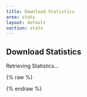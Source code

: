 ```yaml
---
title: Download Statistics
area: stats
layout: default
section: stats
---
```


## Download Statistics

<div id="download-stats">Retrieving Statistics...</div>

<script src="https://cdnjs.cloudflare.com/ajax/libs/handlebars.js/2.0.0/handlebars.min.js"></script>
<script src="https://cdnjs.cloudflare.com/ajax/libs/moment.js/2.9.0/moment.min.js"></script>

{% raw %}
<script id="render-download-stats-template" type="text/x-handlebars-template">
    {{#each this}}
        <div class="release">
            <h3>
                <a href="{{ html_url }}">{{ name }}</a>
            </h3>
            <p>Released on {{ created_at }} ({{ created_ago }})</p>
            <table>
                <thead>
                    <tr>
                        <th class="file">File</th>
                        <th class="count">Downloads</th>
                    </tr>
                </thead>
                <tbody>
                    {{#each assets}}
                        <tr>
                            <td class="file">
                                <a href="{{ browser_download_url }}">{{ name }}</a>
                            </td>
                            <td class="count">{{ download_count }}</td>
                        </tr>
                    {{/each}}
                </tbody>
                <tfoot>
                    <tr>
                        <td class="file">Total</td>
                        <td class="count">{{ total_downloads }}</td>
                    </tr>
                </tfoot>
            </table>
        </div>
    {{/each}}
</script>
{% endraw %}

<script>
    "use strict";

    $(document).ready(function () {
        var repos = [
            "appleseedhq/appleseed",
            "appleseedhq/appleseed-scenes",
            "appleseedhq/appleseed-max"
        ];

        var fetchReleases = function (repoIndex, processFunc) {
            $.getJSON("https://api.github.com/repos/" + repos[repoIndex] + "/releases", function (releases) {
                if (repoIndex + 1 < repos.length) {
                    fetchReleases(repoIndex + 1, function (nextReleases) {
                        processFunc(releases.concat(nextReleases));
                    });
                } else {
                    processFunc(releases);
                }
            });
        };

        if (repos.length > 0) {
            fetchReleases(0, function (releases) {
                processReleases(releases);
            });
        }

        var renderDownloadStatsSrc = $("#render-download-stats-template").html();
        var renderDownloadStats = Handlebars.compile(renderDownloadStatsSrc);

        var processReleases = function (releases) {
            releases = releases.sort(function (lhs, rhs) {
                var lhsDate = Date.parse(lhs.created_at);
                var rhsDate = Date.parse(rhs.created_at);
                return lhsDate < rhsDate ? +1 :
                       lhsDate > rhsDate ? -1 : 0;
            });

            releases.forEach(function (release) {
                release.assets = release.assets.sort(function (lhs, rhs) {
                    var lhsCount = lhs.download_count;
                    var rhsCount = rhs.download_count;
                    return lhsCount < rhsCount ? +1 :
                           lhsCount > rhsCount ? -1 : 0;
                });

                release.total_downloads = 0;
                release.assets.forEach(function (asset) {
                    release.total_downloads += asset.download_count;
                });

                var createdAt = moment(release.created_at);
                release.created_at = createdAt.format('MMMM Do YYYY, h:mm:ss a');
                release.created_ago = createdAt.fromNow();
            });

            var html = renderDownloadStats(releases);
            $("#download-stats").replaceWith(html);
        };
    });
</script>
